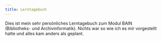 ```yaml
---
title: Lerntagebuch
---
```

Dies ist mein sehr persönliches Lerntagebuch zum Modul BAIN (Bibliotheks- und Archivinformatik). Nichts war so wie ich es mir vorgestellt hatte und alles kam anders als geplant.


